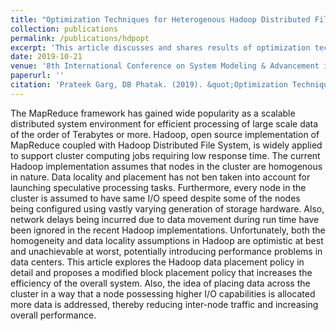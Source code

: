 ```yaml
---
title: "Optimization Techniques for Heterogenous Hadoop Distributed File Systems"
collection: publications
permalink: /publications/hdpopt
excerpt: 'This article discusses and shares results of optimization techniques centered around Hadoop File Systems having disks of varied generations'
date: 2019-10-21
venue: '8th International Conference on System Modeling & Advancement in Research Trends'
paperurl: ''
citation: 'Prateek Garg, DB Phatak. (2019). &quot;Optimization Techniques for Heterogenous Hadoop Distributed File System.&quot; <i>8th IEEE Conference on System Modeling & Advancement in Research Trends</i>.'
---
```

The MapReduce framework has gained wide popularity as a scalable distributed system environment for efficient processing of large scale data of the order of Terabytes or more. Hadoop, open source implementation of MapReduce coupled with Hadoop Distributed File System, is widely applied to support cluster computing jobs requiring low response time. The current Hadoop implementation assumes that nodes in the cluster are homogenous in nature. Data locality and placement has not ben taken into account for launching speculative processing tasks. Furthermore, every node in the cluster is assumed to have same I/O speed despite some of the nodes being configured using vastly varying generation of storage hardware. Also, network delays being incurred due to data movement during run time have been ignored in the recent Hadoop implementations. Unfortunately,
both the homogeneity and data locality assumptions in Hadoop are optimistic at best and unachievable at worst, potentially introducing performance problems in data centers. This article explores the Hadoop data placement policy in detail and proposes a modified block placement policy that increases the efficiency
of the overall system. Also, the idea of placing data across the cluster in a way that a node possessing higher I/O capabilities is allocated more data is addressed, thereby reducing inter-node traffic and increasing overall performance.

<!--- # [Download paper here](http://academicpages.github.io/files/paper1.pdf)

-- # Recommended citation: Your Name, You. (2009). "Paper Title Number 1." <i>Journal 1</i>. 1(1).
--->
